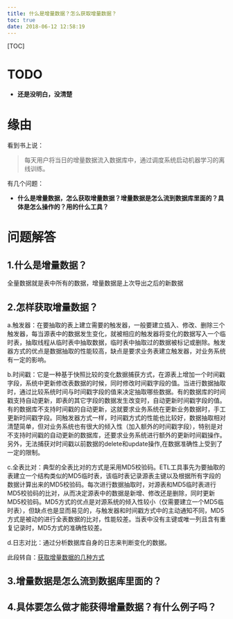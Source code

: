 ```yaml
---
title: 什么是增量数据？怎么获取增量数据？
toc: true
date: 2018-06-12 12:58:19
---
```

[TOC]

# TODO

* **还是没明白，没清楚**

# 缘由


看到书上说：

> 每天用户将当日的增量数据流入数据库中，通过调度系统启动机器学习的离线训练。

有几个问题：

* **什么是增量数据，怎么获取增量数据？增量数据是怎么流到数据库里面的？具体是怎么操作的？用的什么工具？**



# 问题解答

## 1.什么是增量数据？




全量数据就是表中所有的数据，增量数据是上次导出之后的新数据





## 2.怎样获取增量数据？


a.触发器：在要抽取的表上建立需要的触发器，一般要建立插入、修改、删除三个触发器，每当源表中的数据发生变化，就被相应的触发器将变化的数据写入一个临时表，抽取线程从临时表中抽取数据，临时表中抽取过的数据被标记或删除。触发器方式的优点是数据抽取的性能较高，缺点是要求业务表建立触发器，对业务系统有一定的影响。

b.时间戳：它是一种基于快照比较的变化数据捕获方式，在源表上增加一个时间戳字段，系统中更新修改表数据的时候，同时修改时间戳字段的值。当进行数据抽取时，通过比较系统时间与时间戳字段的值来决定抽取哪些数据。有的数据库的时间戳支持自动更新，即表的其它字段的数据发生改变时，自动更新时间戳字段的值。有的数据库不支持时间戳的自动更新，这就要求业务系统在更新业务数据时，手工更新时间戳字段。同触发器方式一样，时间戳方式的性能也比较好，数据抽取相对清楚简单，但对业务系统也有很大的倾入性（加入额外的时间戳字段），特别是对不支持时间戳的自动更新的数据库，还要求业务系统进行额外的更新时间戳操作。另外，无法捕获对时间戳以前数据的delete和update操作,在数据准确性上受到了一定的限制。

c.全表比对：典型的全表比对的方式是采用MD5校验码。ETL工具事先为要抽取的表建立一个结构类似的MD5临时表，该临时表记录源表主键以及根据所有字段的数据计算出来的MD5校验码。每次进行数据抽取时，对源表和MD5临时表进行MD5校验码的比对，从而决定源表中的数据是新增、修改还是删除，同时更新MD5校验码。MD5方式的优点是对源系统的倾入性较小（仅需要建立一个MD5临时表），但缺点也是显而易见的，与触发器和时间戳方式中的主动通知不同，MD5方式是被动的进行全表数据的比对，性能较差。当表中没有主键或唯一列且含有重复记录时，MD5方式的准确性较差。

d.日志对比：通过分析数据库自身的日志来判断变化的数据。

此段转自：[获取增量数据的几种方式](http://blog.csdn.net/superskk6/article/details/7410218)




## 3.增量数据是怎么流到数据库里面的？




## 4.具体要怎么做才能获得增量数据？有什么例子吗？





